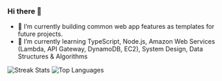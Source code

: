 ### Hi there 👋
- 🔭 I’m currently building common web app features as templates for future projects.
- 🌱 I’m currently learning TypeScript, Node.js, Amazon Web Services (Lambda, API Gateway, DynamoDB, EC2), System Design, Data Structures & Algorithms
<!--
**lrbn86/lrbn86** is a ✨ _special_ ✨ repository because its `README.md` (this file) appears on your GitHub profile.

Here are some ideas to get you started:

- 🔭 I’m currently working on ...
- 🌱 I’m currently learning ...
- 👯 I’m looking to collaborate on ...
- 🤔 I’m looking for help with ...
- 💬 Ask me about ...
- 📫 How to reach me: ...
- 😄 Pronouns: ...
- ⚡ Fun fact: ...
-->


![Streak Stats](https://streak-stats.demolab.com/?user=lrbn86&theme=onedark)
![Top Languages](https://github-readme-stats.vercel.app/api/top-langs?username=lrbn86&show_icons=true&theme=onedark&langs_count=4&layout=compact)
